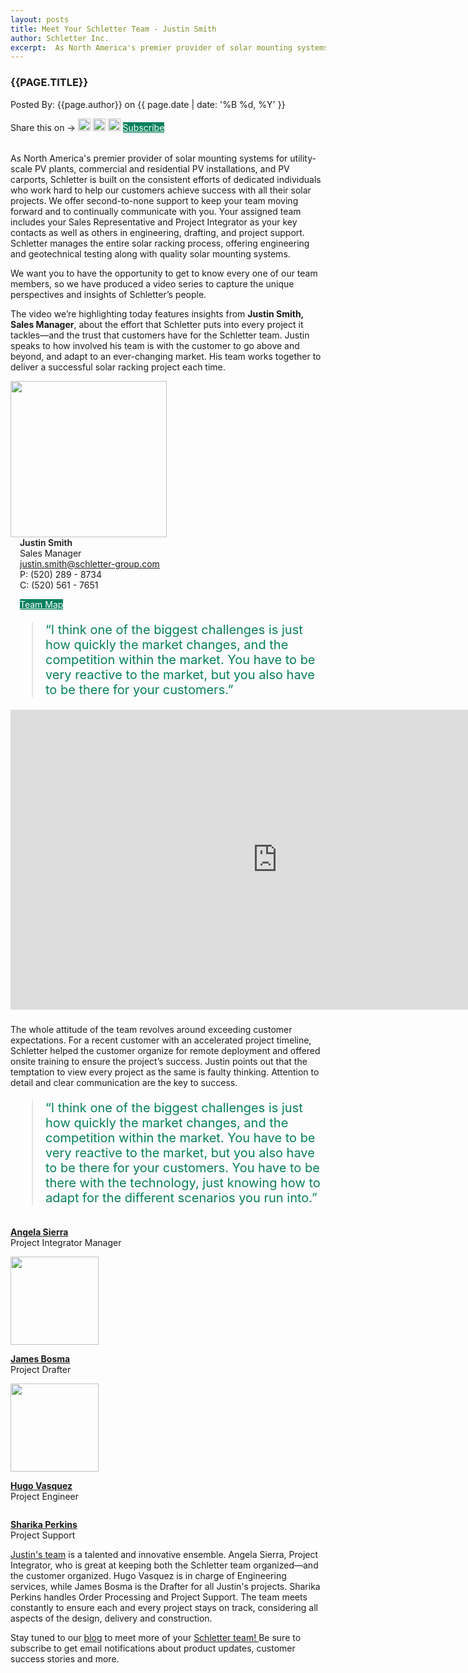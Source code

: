 ```yaml
---
layout: posts
title: Meet Your Schletter Team - Justin Smith
author: Schletter Inc.
excerpt:  As North America's premier provider of solar mounting systems for utility-scale PV plants, commercial and residential PV installations, and PV carports, Schletter could not be prouder of the remarkable individuals who work hard each and every day to ensure our customers have successful solar mounting projects. For years, Schletter has offered top-notch services including engineering and geotechnical testing along with quality solar mounting systems. We want you to get to know every one of the folks on our team a little bit better, so we produced a fun video series to capture the unique personalities of Schletter’s people.
---
```

<h3 style="text-transform: uppercase;">{{page.title}} </h3>
<p>Posted By: {{page.author}} on {{ page.date | date: '%B %d, %Y' }}</p>
<section class="row" style="padding-bottom:9px">
<div class="col-md-12">Share this on &rarr;
<a href="https://twitter.com/intent/tweet?text={{ page.title }}&url={{ site.url }}{{ page.url }}&via={{ site.twitter_username }}&related={{ site.twitter_username }}" rel="nofollow" target="_blank" title="Share on Twitter"><img src="{{site.url}}/images/social/twitter.svg" alt="twitter" height="20" /></a>
<a href="https://facebook.com/sharer.php?u={{ site.url }}{{ page.url }}" rel="nofollow" target="_blank" title="Share on Facebook"><img src="{{site.url}}/images/social/facebook.svg" alt="facebook" height="20" /></a>
<a href="https://plus.google.com/share?url={{ site.url }}{{ page.url }}" rel="nofollow" target="_blank" title="Share on Google+"><img src="{{site.url}}/images/social/googleplus.svg" alt="google plus" height="20" /></a>
<a href="https://mailchi.mp/schletter/subscribe-to-schletter-blog" class="btn" target="_blank" style="background-color:#06805C; color:#fff;" role="button">Subscribe</a>
</div>
</section>
<div class="row">
<div class="col-md-6">
<p style="padding-top:9px">As North America's premier provider of solar mounting systems for utility-scale PV plants, commercial and residential PV installations, and PV carports, Schletter is built on the consistent efforts of dedicated individuals who work hard to help our customers achieve success with all their solar projects. We offer second-to-none support to keep your team moving forward and to continually communicate with you. Your assigned team includes your Sales Representative and Project Integrator as your key contacts as well as others in engineering, drafting, and project support. Schletter manages the entire solar racking process, offering engineering and geotechnical testing along with quality solar mounting systems. </p>
<!--excerpt-->
<p>We want you to have the opportunity to get to know every one of our team members, so we have produced a video series to capture the unique perspectives and insights of Schletter’s people.</p>
<p>The video we’re highlighting today features insights from <strong>Justin Smith, Sales Manager</strong>, about the effort that Schletter puts into every project it tackles—and the trust that customers have for the Schletter team. Justin speaks to how involved his team is with the customer to go above and beyond, and adapt to an ever-changing market. His team works together to deliver a successful solar racking project each time.</p>
</div>
<div class="col-md-6">
<div class="row">
<div class="col-md-6" ><img src="{{ site.url }}/images/employee-photo/Justin,Smith1.jpg" alt="" height="250" ></div>
<div class="col-md-6 " style="padding-left:15px" ><span><strong style="font-weight:600">Justin Smith</strong><br>Sales Manager<br><a href="mailto:justin.smith@schletter-group.com">justin.smith@schletter-group.com</a><br> P: (520) 289 - 8734<br> C: (520) 561 - 7651 <br><a title="" class="vcard" href="support/"><img class="vcard-hover" src=""></a></span><p><a href="/teammap.html" class="btn" target="_blank" style="background-color:#06805C; color:#fff;" role="button">Team Map</a></p></div>
</div>
<blockquote style="color:#06805C;font-size:20px">“I think one of the biggest challenges is just how quickly the market changes, and the competition within the market. You have to be very reactive to the market, but you also have to be there for your customers.”</blockquote>

</div>
</div>
<div class="row">
<div class="col-md-12">

<div class="embed-responsive embed-responsive-16by9">
<iframe width="854" height="480" src="https://www.youtube.com/embed/4L6ZlXXKvEc" frameborder="0" allow="autoplay; encrypted-media" allowfullscreen></iframe></div>

</div>
</div>

<div class="row" style="padding-top:9px">
<div class="col-md-12">
<p>The whole attitude of the team revolves around exceeding customer expectations. For a recent customer with an accelerated project timeline, Schletter helped the customer organize for remote deployment and offered onsite training to ensure the project’s success. Justin points out that the temptation to view every project as the same is faulty thinking. Attention to detail and clear communication are the key to success.</p>
<blockquote style="color:#06805C;font-size:20px">“I think one of the biggest challenges is just how quickly the market changes, and the competition within the market. You have to be very reactive to the market, but you also have to be there for your customers. You have to be there with the technology, just knowing how to adapt for the different scenarios you run into.”</blockquote>
<div class="row">
<div class="col-md-12">
<div class="row text-center">
    <div class="col-md-3"><img src="{{ site.url }}/images/employee-photo/sierra,angela.jpg" alt=""><p><strong><a href="mailto:angela.sierra@schletter-group.com">Angela Sierra</a></strong><br>Project Integrator Manager</p></div><div class="col-md-3"><img src="{{ site.url }}/images/employee-photo/bosma,james.jpg" alt="" height="141"><p><strong><a href="mailto:james.bosma@schletter-group.com">James Bosma</a></strong><br>Project Drafter</p></div><div class="col-md-3"><img src="{{ site.url }}/images/employee-photo/vasquez,hugo.jpg" alt="" height="141"><p><strong><a href="mailto:hugo.vasquez@schletter-group.com">Hugo Vasquez</a></strong><br>Project Engineer</p></div><div class="col-md-3"><img src="{{ site.url }}/images/employee-photo/Sharika.jpg" alt=""><p><strong><a href="mailto:sharika.perkins@schletter-group.com">Sharika Perkins</a></strong><br>Project Support</p></div>
</div>
</div>
</div>
</div>
<div class="col-md-12"><p><a href="/teammap.html" target="_blank">Justin's team</a> is a talented and innovative ensemble. Angela Sierra, Project Integrator, who is great at keeping both the Schletter team organized—and the customer organized. Hugo Vasquez is in charge of Engineering services, while James Bosma is the Drafter for all Justin's projects. Sharika Perkins handles Order Processing and Project Support. The team meets constantly to ensure each and every project stays on track, considering all aspects of the design, delivery and construction.</p></div>
<div class="col-md-12">

</div>
</div>
<p>Stay tuned to our <a href="/blog.html" target="_blank">blog</a> to meet more of your <a href="/teammap.html" target="_blank">Schletter team! </a>Be sure to subscribe to get email notifications about product updates, customer success stories and more.</p>


